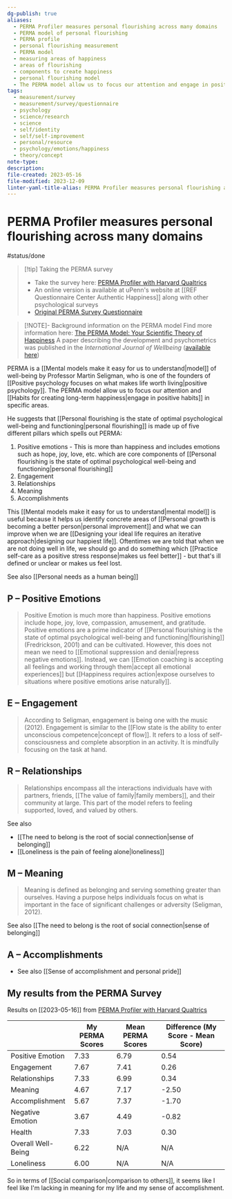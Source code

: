 ```yaml
---
dg-publish: true
aliases:
  - PERMA Profiler measures personal flourishing across many domains
  - PERMA model of personal flourishing
  - PERMA profile
  - personal flourishing measurement
  - PERMA model
  - measuring areas of happiness
  - areas of flourishing
  - components to create happiness
  - personal flourishing model
  - The PERMA model allow us to focus our attention and engage in positive habits in specific areas.
tags:
  - measurement/survey
  - measurement/survey/questionnaire
  - psychology
  - science/research
  - science
  - self/identity
  - self/self-improvement
  - personal/resource
  - psychology/emotions/happiness
  - theory/concept
note-type: 
description: 
file-created: 2023-05-16
file-modified: 2023-12-09
linter-yaml-title-alias: PERMA Profiler measures personal flourishing across many domains
---
```


# PERMA Profiler measures personal flourishing across many domains

#status/done

> [!tip] Taking the PERMA survey
> - Take the survey here: [PERMA Profiler with Harvard Qualtrics](https://harvard.az1.qualtrics.com/jfe/form/SV_9yGXdwuW4ZRfAlU)
> - An online version is available at uPenn's website at  [[REF Questionnaire Center  Authentic Happiness]] along with other psychological surveys
>  - [Original PERMA Survey Questionnaire](https://www.peggykern.org/uploads/5/6/6/7/56678211/the\_perma-profiler\_101416.pdf)

> [!NOTE]- Background information on the PERMA model
> Find more information here: [The PERMA Model: Your Scientific Theory of Happiness](https://positivepsychology.com/perma-model/)
> A paper describing the development and psychometrics was published in the _International Journal of Wellbeing_ ([available here](http://internationaljournalofwellbeing.org/index.php/ijow/article/view/526))

PERMA is a [[Mental models make it easy for us to understand|model]] of well-being by Professor Martin Seligman, who is one of the founders of [[Positive psychology focuses on what makes life worth living|positive psychology]]. The PERMA model allow us to focus our attention and [[Habits for creating long-term happiness|engage in positive habits]] in specific areas.

He suggests that [[Personal flourishing is the state of optimal psychological well-being and functioning|personal flourishing]] is made up of five different pillars which spells out PERMA:

1. Positive emotions - This is more than happiness and includes emotions such as hope, joy, love, etc. which are core components of [[Personal flourishing is the state of optimal psychological well-being and functioning|personal flourishing]]
2. Engagement
3. Relationships
4. Meaning
5. Accomplishments

This [[Mental models make it easy for us to understand|mental model]] is useful because it helps us identify concrete areas of [[Personal growth is becoming a better person|personal improvement]] and what we can improve when we are [[Designing your ideal life requires an iterative approach|designing our happiest life]]. Oftentimes we are told that when we are not doing well in life, we should go and do something which [[Practice self-care as a positive stress response|makes us feel better]] - but that's ill defined or unclear or makes us feel lost.

See also [[Personal needs as a human being]]

## P – Positive Emotions

> Positive Emotion is much more than happiness. Positive emotions include hope, joy, love, compassion, amusement, and gratitude. Positive emotions are a prime indicator of [[Personal flourishing is the state of optimal psychological well-being and functioning|flourishing]] (Fredrickson, 2001) and can be cultivated. However, this does not mean we need to [[Emotional suppression and denial|repress negative emotions]]. Instead, we can [[Emotion coaching is accepting all feelings and working through them|accept all emotional experiences]] but [[Happiness requires action|expose ourselves to situations where positive emotions arise naturally]].

## E – Engagement

> According to Seligman, engagement is being one with the music (2012). Engagement is similar to the [[Flow state is the ability to enter unconscious competence|concept of flow]]. It refers to a loss of self-consciousness and complete absorption in an activity. It is mindfully focusing on the task at hand.

## R – Relationships

> Relationships encompass all the interactions individuals have with partners, friends, [[The value of family|family members]], and their community at large. This part of the model refers to feeling supported, loved, and valued by others.

See also
- [[The need to belong is the root of social connection|sense of belonging]]
- [[Loneliness is the pain of feeling alone|loneliness]]

## M – Meaning

> Meaning is defined as belonging and serving something greater than ourselves. Having a purpose helps individuals focus on what is important in the face of significant challenges or adversity (Seligman, 2012).

See also [[The need to belong is the root of social connection|sense of belonging]]

## A – Accomplishments

- See also [[Sense of accomplishment and personal pride]]

## My results from the PERMA Survey

Results on [[2023-05-16]] from [PERMA Profiler with Harvard Qualtrics](https://harvard.az1.qualtrics.com/jfe/form/SV_9yGXdwuW4ZRfAlU)

|                     | My PERMA Scores | Mean PERMA Scores | Difference (My Score - Mean Score) |
|---------------------|-----------------|-------------------|-----------------------------------|
| Positive Emotion    | 7.33            | 6.79              | 0.54                              |
| Engagement          | 7.67            | 7.41              | 0.26                              |
| Relationships       | 7.33            | 6.99              | 0.34                              |
| Meaning             | 4.67            | 7.17              | -2.50                             |
| Accomplishment      | 5.67            | 7.37              | -1.70                             |
| Negative Emotion    | 3.67            | 4.49              | -0.82                             |
| Health              | 7.33            | 7.03              | 0.30                              |
| Overall Well-Being  | 6.22            | N/A               | N/A                               |
| Loneliness          | 6.00            | N/A               | N/A                               |

So in terms of [[Social comparison|comparison to others]], it seems like I feel like I'm lacking in meaning for my life and my sense of accomplishment.
